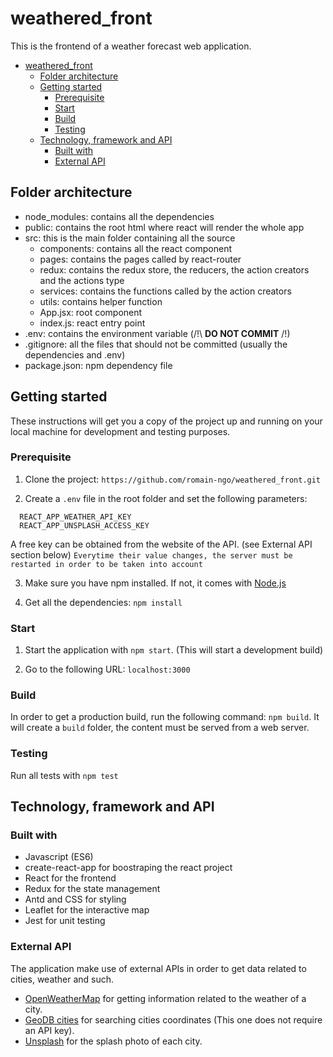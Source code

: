 # weathered_front

This is the frontend of a weather forecast web application.

- [weathered_front](#weatheredfront)
  - [Folder architecture](#folder-architecture)
  - [Getting started](#getting-started)
    - [Prerequisite](#prerequisite)
    - [Start](#start)
    - [Build](#build)
    - [Testing](#testing)
  - [Technology, framework and API](#technology-framework-and-api)
    - [Built with](#built-with)
    - [External API](#external-api)

## Folder architecture

- node_modules: contains all the dependencies
- public: contains the root html where react will render the whole app
- src: this is the main folder containing all the source
  - components: contains all the react component
  - pages: contains the pages called by react-router
  - redux: contains the redux store, the reducers, the action creators and the actions type
  - services: contains the functions called by the action creators
  - utils: contains helper function
  - App.jsx: root component
  - index.js: react entry point
- .env: contains the environment variable (/!\ **DO NOT COMMIT** /!\)
- .gitignore: all the files that should not be committed (usually the dependencies and .env)
- package.json: npm dependency file

## Getting started

These instructions will get you a copy of the project up and running on your local machine for development and testing purposes.

### Prerequisite

1. Clone the project: `https://github.com/romain-ngo/weathered_front.git`

1. Create a `.env` file in the root folder and set the following parameters:

```
  REACT_APP_WEATHER_API_KEY
  REACT_APP_UNSPLASH_ACCESS_KEY
```

A free key can be obtained from the website of the API. (see External API section below)
`Everytime their value changes, the server must be restarted in order to be taken into account`

3. Make sure you have npm installed. If not, it comes with [Node.js](https://nodejs.org/en/)

4. Get all the dependencies: `npm install`

### Start

1. Start the application with `npm start`. (This will start a development build)

2. Go to the following URL: `localhost:3000`

### Build

In order to get a production build, run the following command: `npm build`. 
It will create a `build` folder, the content must be served from a web server.

### Testing

Run all tests with `npm test`

## Technology, framework and API

### Built with

- Javascript (ES6)
- create-react-app for boostraping the react project
- React for the frontend
- Redux for the state management
- Antd and CSS for styling
- Leaflet for the interactive map
- Jest for unit testing

### External API

The application make use of external APIs in order to get data related to cities, weather and such.

- [OpenWeatherMap](https://openweathermap.org/api) for getting information related to the weather of a city.
- [GeoDB cities](http://geodb-cities-api.wirefreethought.com/) for searching cities coordinates (This one does not require an API key).
- [Unsplash](https://unsplash.com/developers) for the splash photo of each city.
